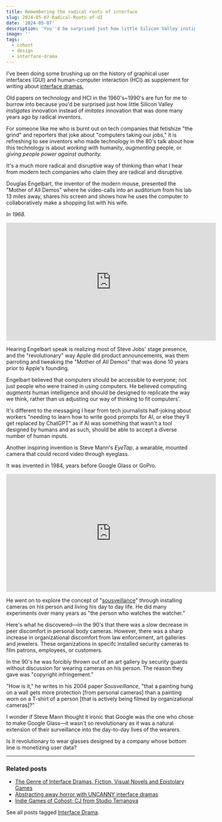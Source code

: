 ```yaml
---
title: Remembering the radical roots of interface
slug: 2024-05-07-Radical-Roots-of-UI
date: '2024-05-07'
description: 'You''d be surprised just how little Silicon Valley instigates innovation instead of imitates innovation that was done many years ago by radical inventors.'
image: ''
tags:
  - cohost
  - design
  - interface-drama
---
```


I've been doing some brushing up on the history of graphical user interfaces (GUI) and human-computer interaction (HCI) as supplement for writing about [interface dramas.](https://illuminesce.net/interface-drama)

Old papers on technology and HCI in the 1960's~1990's are fun for me to burrow into because you'd be surprised just how little Silicon Valley *instigates* innovation instead of *imitates* innovation that was done many years ago by radical inventors.

For someone like me who is burnt out on tech companies that fetishize "the grind" and reporters that joke about "computers taking our jobs," it is refreshing to see inventors who made technology in the 80's talk about how this technology is about *working with* humanity, *augmenting* people, or *giving people power against authority.*

It's a much more radical and disruptive way of thinking than what I hear from modern tech companies who claim they are radical and disruptive.

Douglas Engelbart, the inventor of the modern mouse, presented the "Mother of All Demos" where he video-calls into an auditorium from his lab 13 miles away, shares his screen and shows how he uses the computer to collaboratively make a shopping list with his wife.

*In 1968.*

<iframe width="560" height="315" src="https://www.youtube.com/embed/yJDv-zdhzMY?si=xxMIEACSXX8tA4M5" title="YouTube video player" frameborder="0" allow="accelerometer; autoplay; clipboard-write; encrypted-media; gyroscope; picture-in-picture; web-share" referrerpolicy="strict-origin-when-cross-origin" allowfullscreen></iframe>

Hearing Engelbart speak is realizing most of Steve Jobs' stage presence, and the "revolutionary" way Apple did product announcements, was them parroting and tweaking the "Mother of All Demos" that was done 10 years prior to Apple's founding.

Engelbart believed that computers should be accessible to everyone; not just people who were trained in using computers. He believed computing *augments* human intelligence and should be designed to replicate the way we think, rather than us adjusting our way of thinking to fit computers'.

It's different to the messaging I hear from tech journalists half-joking about workers "needing to learn how to write good prompts for AI, or else they'll get replaced by ChatGPT" as if AI was something that wasn't a tool designed by humans and as such, should be able to accept a diverse number of human inputs.

Another inspiring invention is Steve Mann's *EyeTap*, a wearable, mounted camera that could record video through eyeglass.

It was invented in 1984, years before Google Glass or GoPro.

<iframe width="560" height="315" src="https://www.youtube.com/embed/DiFtmrpuwNY?si=2-H7hkSFEDFxvMOB" title="YouTube video player" frameborder="0" allow="accelerometer; autoplay; clipboard-write; encrypted-media; gyroscope; picture-in-picture; web-share" referrerpolicy="strict-origin-when-cross-origin" allowfullscreen></iframe>

He went on to explore the concept of "[sousveillance](https://www.academia.edu/63760578/Sousveillance)" through installing cameras on his person and living his day to day life. He did many experiments over many years as "the person who watches the watcher."

Here's what he discovered—in the 90's that there was a slow decrease in peer discomfort in personal body cameras. However, there was a sharp increase in organizational discomfort from law enforcement, art galleries and jewelers. These organizations in specifc installed security cameras to film patrons, employees, or customers.

In the 90's he was forcibly thrown out of an art gallery by security guards without discussion for wearing cameras on his person. The reason they gave was "copyright infringement."

"How is it," he writes in his 2004 paper *Sousveillance*, "that a painting hung on a wall gets more protection [from personal cameras] than a painting worn on a T-shirt of a person [that is actively being filmed by organizational cameras]?"

I wonder if Steve Mann thought it ironic that Google was the one who chose to make Google Glass—it wasn't so revolutionary as it was a natural extension of their surveillance into the day-to-day lives of the wearers.

Is it revolutionary to wear glasses designed by a company whose bottom line is monetizing user data?

---

### Related posts

* [The Genre of Interface Dramas, Fiction, Visual Novels and Epistolary Games](/blog/posts/2023-08-22-Interface-Drama/)
* [Abstracting away horror with UNCANNY interface dramas](/blog/posts/2024-05-11-Interface-Drama-Streaming-Vol3/)
* [Indie Games of Cohost: CJ from Studio Terranova](/blog/posts/2024-05-18-Indie-Games-of-Cohost/)

See all posts tagged [Interface Drama](/tags/interface-drama/).
